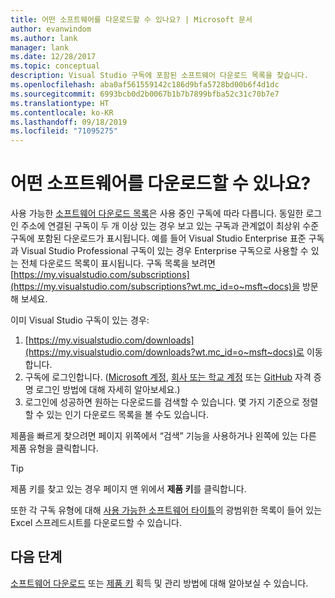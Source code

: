 ```yaml
---
title: 어떤 소프트웨어를 다운로드할 수 있나요? | Microsoft 문서
author: evanwindom
ms.author: lank
manager: lank
ms.date: 12/28/2017
ms.topic: conceptual
description: Visual Studio 구독에 포함된 소프트웨어 다운로드 목록을 찾습니다.
ms.openlocfilehash: aba0af561559142c186d9bfa5728bd00b6f4d1dc
ms.sourcegitcommit: 6993bcb0d2b0067b1b7b7899bfba52c31c70b7e7
ms.translationtype: HT
ms.contentlocale: ko-KR
ms.lasthandoff: 09/18/2019
ms.locfileid: "71095275"
---
```

# <a name="what-software-is-available-for-download"></a>어떤 소프트웨어를 다운로드할 수 있나요?

사용 가능한 [소프트웨어 다운로드 목록](http://download.microsoft.com/download/1/5/4/15454442-CF17-47B9-A65D-DF84EF88511B/Visual_Studio_by_Subscription_Level.xlsx)은 사용 중인 구독에 따라 다릅니다.  동일한 로그인 주소에 연결된 구독이 두 개 이상 있는 경우 보고 있는 구독과 관계없이 최상위 수준 구독에 포함된 다운로드가 표시됩니다.  예를 들어 Visual Studio Enterprise 표준 구독과 Visual Studio Professional 구독이 있는 경우 Enterprise 구독으로 사용할 수 있는 전체 다운로드 목록이 표시됩니다.  구독 목록을 보려면 [https://my.visualstudio.com/subscriptions](https://my.visualstudio.com/subscriptions?wt.mc_id=o~msft~docs)을 방문해 보세요.

이미 Visual Studio 구독이 있는 경우:
1. [https://my.visualstudio.com/downloads](https://my.visualstudio.com/downloads?wt.mc_id=o~msft~docs)로 이동합니다.
2. 구독에 로그인합니다. ([Microsoft 계정](sign-in-msa.md), [회사 또는 학교 계정](sign-in-work.md) 또는 [GitHub](sign-in-github.md) 자격 증명 로그인 방법에 대해 자세히 알아보세요.)
3. 로그인에 성공하면 원하는 다운로드를 검색할 수 있습니다.  몇 가지 기준으로 정렬할 수 있는 인기 다운로드 목록을 볼 수도 있습니다.

제품을 빠르게 찾으려면 페이지 위쪽에서 “검색” 기능을 사용하거나 왼쪽에 있는 다른 제품 유형을 클릭합니다.

> [!TIP]
> 제품 키를 찾고 있는 경우 페이지 맨 위에서 **제품 키**를 클릭합니다.

또한 각 구독 유형에 대해 [사용 가능한 소프트웨어 타이틀](http://download.microsoft.com/download/1/5/4/15454442-CF17-47B9-A65D-DF84EF88511B/Visual_Studio_by_Subscription_Level.xlsx)의 광범위한 목록이 들어 있는 Excel 스프레드시트를 다운로드할 수 있습니다.

## <a name="next-steps"></a>다음 단계
[소프트웨어 다운로드](download-software.md) 또는 [제품 키](product-keys.md) 획득 및 관리 방법에 대해 알아보실 수 있습니다.